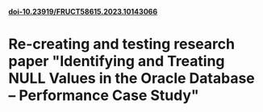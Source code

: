 **[doi-10.23919/FRUCT58615.2023.10143066](https://doi.org/10.23919/FRUCT58615.2023.10143066)**
# Re-creating and testing research paper "Identifying and Treating NULL Values in the Oracle Database – Performance Case Study"
